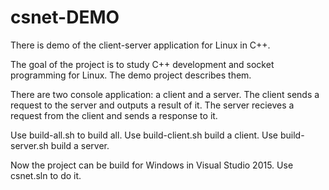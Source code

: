 # csnet-DEMO
There is demo of the client-server application for Linux in C++.

The goal of the project is to study C++ development and socket programming for Linux. The demo project describes them.

There are two console application: a client and a server.
The client sends a request to the server and outputs a result of it.
The server recieves a request from the client and sends a response to it.

Use build-all.sh to build all.
Use build-client.sh build a client.
Use build-server.sh build a server.

Now the project can be build for Windows in Visual Studio 2015. Use csnet.sln to do it.

